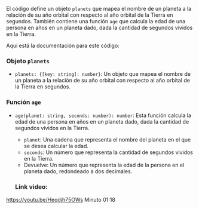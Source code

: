 
El código define un objeto `planets` que mapea el nombre de un planeta a la relación de su año orbital con respecto al año orbital de la Tierra en segundos. También contiene una función `age` que calcula la edad de una persona en años en un planeta dado, dada la cantidad de segundos vividos en la Tierra.

Aquí está la documentación para este código:

### Objeto `planets`

- `planets: {[key: string]: number}`: Un objeto que mapea el nombre de un planeta a la relación de su año orbital con respecto al año orbital de la Tierra en segundos.

### Función `age`

- `age(planet: string, seconds: number): number`: Esta función calcula la edad de una persona en años en un planeta dado, dada la cantidad de segundos vividos en la Tierra.
    - `planet`: Una cadena que representa el nombre del planeta en el que se desea calcular la edad.
    - `seconds`: Un número que representa la cantidad de segundos vividos en la Tierra.
    - Devuelve: Un número que representa la edad de la persona en el planeta dado, redondeado a dos decimales.
    
    ### Link video:
https://youtu.be/Heqdjh75OWs
Minuto 01:18